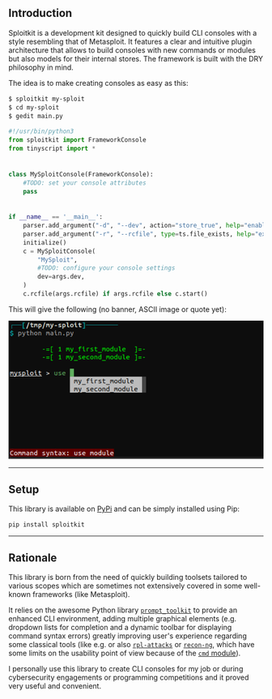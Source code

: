 ## Introduction

Sploitkit is a development kit designed to quickly build CLI consoles with a style resembling that of Metasploit. It features a clear and intuitive plugin architecture that allows to build consoles with new commands or modules but also models for their internal stores. The framework is built with the DRY philosophy in mind.

The idea is to make creating consoles as easy as this:

```sh
$ sploitkit my-sploit
$ cd my-sploit
$ gedit main.py
```

```python
#!/usr/bin/python3
from sploitkit import FrameworkConsole
from tinyscript import *


class MySploitConsole(FrameworkConsole):
    #TODO: set your console attributes
    pass


if __name__ == '__main__':
    parser.add_argument("-d", "--dev", action="store_true", help="enable development mode")
    parser.add_argument("-r", "--rcfile", type=ts.file_exists, help="execute commands from a rcfile")
    initialize()
    c = MySploitConsole(
        "MySploit",
        #TODO: configure your console settings
        dev=args.dev,
    )
    c.rcfile(args.rcfile) if args.rcfile else c.start()
```

This will give the following (no banner, ASCII image or quote yet):

![](img/my-sploit-start.png)

-----

## Setup

This library is available on [PyPi](https://pypi.python.org/pypi/sploitkit/) and can be simply installed using Pip:

```sh
pip install sploitkit
```

-----

## Rationale

This library is born from the need of quickly building toolsets tailored to various scopes which are sometimes not extensively covered in some well-known frameworks (like Metasploit).

It relies on the awesome Python library [`prompt_toolkit`](https://github.com/prompt-toolkit/python-prompt-toolkit) to provide an enhanced CLI environment, adding multiple graphical elements (e.g. dropdown lists for completion and a dynamic toolbar for displaying command syntax errors) greatly improving user's experience regarding some classical tools (like e.g. or also [`rpl-attacks`](https://github.com/dhondta/rpl-attacks) or [`recon-ng`](https://github.com/lanmaster53/recon-ng), which have some limits on the usability point of view because of the [`cmd` module](https://docs.python.org/3/library/cmd.html)).

I personally use this library to create CLI consoles for my job or during cybersecurity engagements or programming competitions and it proved very useful and convenient.
